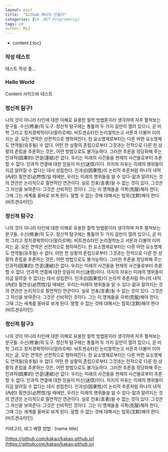 ```yaml
---
layout: post
title:  "Github 페이지 만들기"
categories: [C# .NET Programming]
tags: c#
author: MsJ
---
```


* content
{:toc}

### 작성 테스트
테스트 작성 중...

### Hello World
Content 사이드바 테스트

### 정신적 탐구1
나의 것이 아니라 타인에 대한 이해로 유용한 철학 방법론이라 생각하여 자주 펼쳐보는 문구들. 수신(修身)의 도구. 정신적 탐구에는 통틀어 두 가지 길만이 열려 있으니, 곧 미학 그리고 정치경제학이다(말라르메). 비트겐슈타인 논리철학논고 서문과 더불어 이어지는 글. 모든 연역은 선천적으로 행하여진다. 한 요소명제로부터는 다른 어떤 요소명제도 연역될(유추될) 수 없다. 어떤 한 상황의 존립으로부터 그것과는 전적으로 다른 한 상황의 존립을 추론하는 것은, 어떤 방법으로도 불가능하다. 그러한 추론을 정당화해 주는 인과적(因果的) 연결(連結)은 없다. 우리는 미래의 사건들을 현재의 사건들로부터 추론할 수 없다. 인과적 연결에 대한 믿음이 미신(迷信)이다. 의지의 자유는 미래의 행위들이 지금 알려질 수 없다는 데서 성립한다. 인과성(因果性)이 논리적 추론처럼 하나의 내적(內的) 필연성(必然性)일 때에만, 우리는 미래의 행위들을 알 수 있다-앎과 알려지는 것의 연관은 논리적으로 필연적인 연관이다. 실로 언표(言表)될 수 없는 것이 있다. 그것은 그 자신을 보여준다: 그것은 신비적인 것이다. 그는 이 명제들을 극복(克服)해야 한다; 그때 그는 세계를 올바로 보게 된다. 말할 수 없는 것에 대해서는 침묵(沈默)해야 한다(비트겐슈타인).

  



### 정신적 탐구2
나의 것이 아니라 타인에 대한 이해로 유용한 철학 방법론이라 생각하여 자주 펼쳐보는 문구들. 수신(修身)의 도구. 정신적 탐구에는 통틀어 두 가지 길만이 열려 있으니, 곧 미학 그리고 정치경제학이다(말라르메). 비트겐슈타인 논리철학논고 서문과 더불어 이어지는 글. 모든 연역은 선천적으로 행하여진다. 한 요소명제로부터는 다른 어떤 요소명제도 연역될(유추될) 수 없다. 어떤 한 상황의 존립으로부터 그것과는 전적으로 다른 한 상황의 존립을 추론하는 것은, 어떤 방법으로도 불가능하다. 그러한 추론을 정당화해 주는 인과적(因果的) 연결(連結)은 없다. 우리는 미래의 사건들을 현재의 사건들로부터 추론할 수 없다. 인과적 연결에 대한 믿음이 미신(迷信)이다. 의지의 자유는 미래의 행위들이 지금 알려질 수 없다는 데서 성립한다. 인과성(因果性)이 논리적 추론처럼 하나의 내적(內的) 필연성(必然性)일 때에만, 우리는 미래의 행위들을 알 수 있다-앎과 알려지는 것의 연관은 논리적으로 필연적인 연관이다. 실로 언표(言表)될 수 없는 것이 있다. 그것은 그 자신을 보여준다: 그것은 신비적인 것이다. 그는 이 명제들을 극복(克服)해야 한다; 그때 그는 세계를 올바로 보게 된다. 말할 수 없는 것에 대해서는 침묵(沈默)해야 한다(비트겐슈타인).

### 정신적 탐구3
나의 것이 아니라 타인에 대한 이해로 유용한 철학 방법론이라 생각하여 자주 펼쳐보는 문구들. 수신(修身)의 도구. 정신적 탐구에는 통틀어 두 가지 길만이 열려 있으니, 곧 미학 그리고 정치경제학이다(말라르메). 비트겐슈타인 논리철학논고 서문과 더불어 이어지는 글. 모든 연역은 선천적으로 행하여진다. 한 요소명제로부터는 다른 어떤 요소명제도 연역될(유추될) 수 없다. 어떤 한 상황의 존립으로부터 그것과는 전적으로 다른 한 상황의 존립을 추론하는 것은, 어떤 방법으로도 불가능하다. 그러한 추론을 정당화해 주는 인과적(因果的) 연결(連結)은 없다. 우리는 미래의 사건들을 현재의 사건들로부터 추론할 수 없다. 인과적 연결에 대한 믿음이 미신(迷信)이다. 의지의 자유는 미래의 행위들이 지금 알려질 수 없다는 데서 성립한다. 인과성(因果性)이 논리적 추론처럼 하나의 내적(內的) 필연성(必然性)일 때에만, 우리는 미래의 행위들을 알 수 있다-앎과 알려지는 것의 연관은 논리적으로 필연적인 연관이다. 실로 언표(言表)될 수 없는 것이 있다. 그것은 그 자신을 보여준다: 그것은 신비적인 것이다. 그는 이 명제들을 극복(克服)해야 한다; 그때 그는 세계를 올바로 보게 된다. 말할 수 없는 것에 대해서는 침묵(沈默)해야 한다(비트겐슈타인).

카테고리, 태그 배열 방법 : \[name title\]

[https://github.com/kakao/kakao.github.io](https://github.com/kakao/kakao.github.io)
